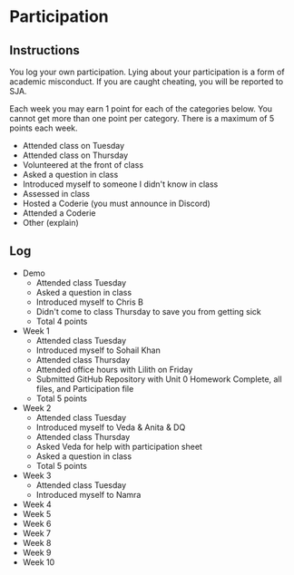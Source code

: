 Participation
=============

## Instructions ##

You log your own participation. Lying about your participation is a form of
academic misconduct. If you are caught cheating, you will be reported to SJA.

Each week you may earn 1 point for each of the categories below. You cannot get
more than one point per category. There is a maximum of 5 points each week.

+ Attended class on Tuesday
+ Attended class on Thursday
+ Volunteered at the front of class
+ Asked a question in class
+ Introduced myself to someone I didn't know in class
+ Assessed in class
+ Hosted a Coderie (you must announce in Discord)
+ Attended a Coderie
+ Other (explain)

## Log ##

- Demo
	+ Attended class Tuesday
	+ Asked a question in class
	+ Introduced myself to Chris B
	+ Didn't come to class Thursday to save you from getting sick
	+ Total 4 points
- Week 1
	+ Attended class Tuesday
	+ Introduced myself to Sohail Khan
	+ Attended class Thursday
	+ Attended office hours with Lilith on Friday
	+ Submitted GitHub Repository with Unit 0 Homework Complete, all files, and Participation file
	+ Total 5 points
- Week 2
  	+ Attended class Tuesday
  	+ Introduced myself to Veda & Anita & DQ
  	+ Attended class Thursday
  	+ Asked Veda for help with participation sheet
   	+ Asked a question in class
  	+ Total 5 points
- Week 3
 	+ Attended class Tuesday
  	+ Introduced myself to Namra
- Week 4
- Week 5
- Week 6
- Week 7
- Week 8
- Week 9
- Week 10
